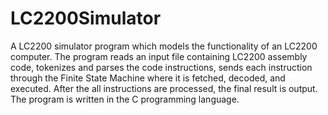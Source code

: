 # LC2200Simulator
A LC2200 simulator program which models the functionality of an LC2200 computer. The program reads an input file containing LC2200 assembly code, tokenizes and parses the code instructions, sends each instruction through the Finite State Machine where it is fetched, decoded, and executed. After the all instructions are processed, the final result is output. The program is written in the C programming language.
